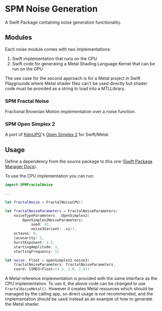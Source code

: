 # SPM Noise Generation

A Swift Package containing noise generation functionality.

## Modules

Each noise module comes with two implementations:
1. Swift implementation that runs on the CPU
2. Swift code for generating a Metal Shading Language Kernel that can be run on the GPU

The use case for the second approach is for a Metal project in Swift Playgrounds where Metal shader files can't be used directly but shader code must be provided as a string to load into a MTLLibrary.

### SPM Fractal Noise

Fractional Brownian Motion implementation over a noise function.

### SPM Open Simplex 2

A port of [KdotJPG](https://github.com/KdotJPG)'s [Open Simplex 2](https://github.com/KdotJPG/OpenSimplex2) for Swift/Metal.

## Usage

Define a dependency from the source package to this one ([Swift Package Manager Docs](https://github.com/apple/swift-package-manager/blob/main/Documentation/Usage.md#defining-dependencies)). 

To use the CPU implementation you can run:

```swift
import SPMFractalNoise

...

let fractalNoise = FractalNoiseCPU()

let fractalNoiseParameters = FractalNoiseParameters(
    noiseTypeParameters: .OpenSimplex2(
        OpenSimplex2NoiseParameters(
            seed: 42,
            noise3Variant: .xz)),
    octaves: 8,
    lacunarity: 2,
    hurstExponent: 1.5,
    startingAmplitude: 1,
    startingFrequency: 1)

let noise: Float = openSimplex2.noise3(
    fractalNoiseParameters: fractalNoiseParameters,
    coord: SIMD3<Float>(4.3, 2.0, 1.4))
```

A Metal reference implementation is provided with the same interface as the CPU implementation. To use it, the above code can be changed to use `FractalNoiseMetal()`. However it creates Metal resources which should be managed by the calling app, so direct usage is not recommended, and the implementation should be used instead as an example of how to generate the Metal shader.
